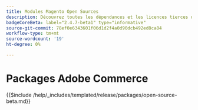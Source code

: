 ```yaml
---
title: Modules Magento Open Sources
description: Découvrez toutes les dépendances et les licences tierces utilisées en Magento Open Source.
badgeCoreBeta: label="2.4.7-beta1" type="informative"
source-git-commit: 78ef0e6343601f06d1d2f4a0d90dcb492ed8ca84
workflow-type: tm+mt
source-wordcount: '19'
ht-degree: 0%

---
```


# Packages Adobe Commerce

{{$include /help/_includes/templated/release/packages/open-source-beta.md}}
